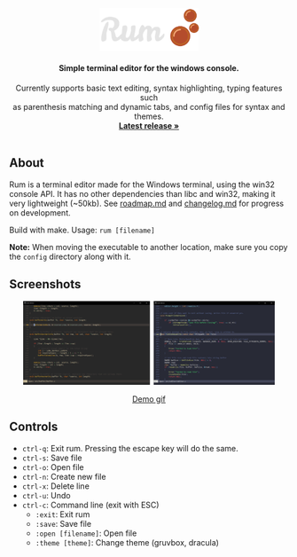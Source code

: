 <br />
<div align="center">
  <img src=".github/logo.svg" alt="Logo" width="180">

  <h4 align="center">Simple terminal editor for the windows console.</h4>

  <p align="center">
    Currently supports basic text editing, syntax
    highlighting, typing features such <br> as parenthesis matching and dynamic tabs, and config files for syntax and themes.
    <br />
    <a href="https://github.com/jesperkha/rum/releases/tag/v0.5.0"><strong>Latest release »</strong></a>
    <br />
    <br />
  </p>
</div>

## About

Rum is a terminal editor made for the Windows terminal, using the win32 console API. It has no other dependencies than libc and win32, making it very lightweight (~50kb). See [roadmap.md](roadmap.md) and [changelog.md](changelog.md) for progress on development.

Build with make. Usage: `rum [filename]`

**Note:** When moving the executable to another location, make sure you copy the `config` directory along with it.

## Screenshots

<div align="center">
<img src=".github/screenshot.png" alt="Screenshot" width="90%">

<a href="https://github.com/jesperkha/rum/blob/main/.github/demo.gif">Demo gif</a>

</div>

## Controls

- `ctrl-q`: Exit rum. Pressing the escape key will do the same.
- `ctrl-s`: Save file
- `ctrl-o`: Open file
- `ctrl-n`: Create new file
- `ctrl-x`: Delete line
- `ctrl-u`: Undo
- `ctrl-c`: Command line (exit with ESC)
  - `:exit`: Exit rum
  - `:save`: Save file
  - `:open [filename]`: Open file
  - `:theme [theme]`: Change theme (gruvbox, dracula)
